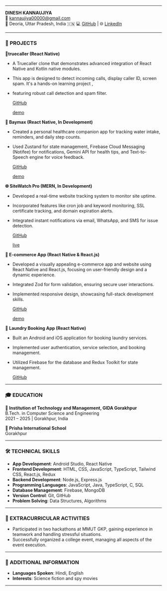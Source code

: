 

---

**DINESH KANNAUJIYA**  
📧 [kannaujiya00000@gmail.com](mailto:kannaujiya00000@gmail.com)   
📍 Deoria, Uttar Pradesh, India  🇮🇳
💻 [GitHub](https://github.com/Dinesh7571) | 🌐 [LinkedIn](https://www.linkedin.com/in/dinesh-kannaujiya-985719205/)

---

### 💼 **PROJECTS**  



**📵truecaller (React Native)**  
- A Truecaller clone that demonstrates advanced integration of React Native and Kotlin native modules.
- This app is designed to detect incoming calls, display caller ID, screen spam. It's a hands-on learning project ,
- featuring robust call detection and spam filter.

  [GitHub](https://github.com/Dinesh7571/Truecaller-clone-react-native)
  
  [demo](https://www.youtube.com/watch?v=J-DBm1FjPKU)

**🤖 Baymax (React Native, In Development)**  
- Created a personal healthcare companion app for tracking water intake, reminders, and daily step counts.  
- Used Zustand for state management, Firebase Cloud Messaging (Notifee) for notifications, Gemini API for health tips, and Text-to-Speech engine for voice feedback.
   
   [GitHub](https://github.com/Dinesh7571/Baymax)
  
   [demo](https://youtu.be/DCYvhKRuVCg?si=1j8ckdw6omisVrED)

**🌐 SiteWatch Pro (MERN, In Development)**  
- Developed a real-time website tracking system to monitor site uptime.  
- Incorporated features like cron job and keyword monitoring, SSL certificate tracking, and domain expiration alerts.  
- Integrated instant notifications via email, WhatsApp, and SMS for issue detection.
  
  [GitHub](https://github.com/Dinesh7571/SiteWatch-pro)
  
   [live](https://sitewatchpro.vercel.app)
  
**🛒 E-commerce App (React Native & React.js)**  
- Developed a visually appealing e-commerce app and website using React Native and React.js, focusing on user-friendly design and a dynamic experience.  
- Integrated Zod for form validation, ensuring secure user interactions.  
- Implemented responsive design, showcasing full-stack development skills.  

  [GitHub](https://github.com/Dinesh7571/Ecommerce-in-react-native)
  
  [demo](https://youtube.com/shorts/snl_MiUqJTw?si=aNH-DdUvRhHRHdnd)
  
**🧺 Laundry Booking App (React Native)**  
- Built an Android and iOS application for booking laundry services.  
- Implemented user authentication, service selection, and booking management.  
- Utilized Firebase for the database and Redux Toolkit for state management.  

  [GitHub](https://github.com/Dinesh7571/Laundry/tree/laundry2.0)
  
  



---

### 🎓 **EDUCATION**  

**🏫 Institution of Technology and Management, GIDA Gorakhpur**  
B.Tech. in Computer Science and Engineering  
2021 – 2025 | Gorakhpur, India  

**🏫 Prisha International School**  
Gorakhpur  

---

### 🛠️ **TECHNICAL SKILLS**  
- **App Development**: Android Studio, React Native  
- **Frontend Development**: HTML, CSS, JavaScript, TypeScript, Tailwind CSS, React.js, Redux  
- **Backend Development**: Node.js, Express.js  
- **Programming Languages**: JavaScript, Java, TypeScript, C, SQL  
- **Database Management**: Firebase, MongoDB  
- **Version Control**: Git, GitHub  
- **Problem Solving**: Data Structures, Algorithms  

---

### 🎯 **EXTRACURRICULAR ACTIVITIES**  
- Participated in two hackathons at MMUT GKP, gaining experience in teamwork and handling stressful situations.  
- Successfully organized a college event, managing all aspects of the event execution.

---

### 🌟 **ADDITIONAL INFORMATION**  
- **Languages Spoken**: Hindi, English  
- **Interests**: Science fiction and spy movies  

---
